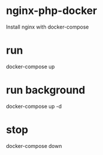 # nginx-php-docker
Install nginx with docker-compose

# run
docker-compose up

# run background
docker-compose up -d

# stop
docker-compose down

